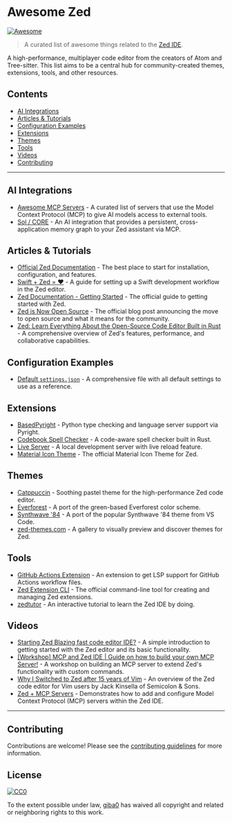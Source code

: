 # Awesome Zed

[![Awesome](https://awesome.re/badge.svg)](https://awesome.re)

> A curated list of awesome things related to the [Zed IDE](https://zed.dev).

A high-performance, multiplayer code editor from the creators of Atom and Tree-sitter. This list aims to be a central hub for community-created themes, extensions, tools, and other resources.

## Contents

- [AI Integrations](#ai-integrations)
- [Articles & Tutorials](#articles--tutorials)
- [Configuration Examples](#configuration-examples)
- [Extensions](#extensions)
- [Themes](#themes)
- [Tools](#tools)
- [Videos](#videos)
- [Contributing](#contributing)

---

## AI Integrations

- [Awesome MCP Servers](https://github.com/punkpeye/awesome-mcp-servers/) - A curated list of servers that use the Model Context Protocol (MCP) to give AI models access to external tools.
- [Sol / CORE](https://docs.heysol.ai/providers/zed) - An AI integration that provides a persistent, cross-application memory graph to your Zed assistant via MCP.

## Articles & Tutorials

- [Official Zed Documentation](https://zed.dev/docs) - The best place to start for installation, configuration, and features.
- [Swift + Zed = ❤️](https://tgomareli.medium.com/swift-zed-%EF%B8%8F-6b08de865425) - A guide for setting up a Swift development workflow in the Zed editor.
- [Zed Documentation - Getting Started](https://zed.dev/docs/getting-started) - The official guide to getting started with Zed.
- [Zed is Now Open Source](https://zed.dev/blog/zed-is-now-open-source) - The official blog post announcing the move to open source and what it means for the community.
- [Zed: Learn Everything About the Open-Source Code Editor Built in Rust](https://daily.dev/blog/zed-learn-everything-about-the-open-source-code-editor-built-in-rust) - A comprehensive overview of Zed's features, performance, and collaborative capabilities.

## Configuration Examples

- [Default `settings.json`](./examples/default-settings.json) - A comprehensive file with all default settings to use as a reference.

## Extensions

- [BasedPyright](https://zed.dev/extensions/basedpyright) - Python type checking and language server support via Pyright.
- [Codebook Spell Checker](https://github.com/blopker/codebook) - A code-aware spell checker built in Rust.
- [Live Server](https://github.com/frederik-uni/zed-live-server) - A local development server with live reload feature.
- [Material Icon Theme](https://github.com/zed-extensions/material-icon-theme) - The official Material Icon Theme for Zed.

## Themes

- [Catppuccin](https://github.com/catppuccin/zed) - Soothing pastel theme for the high-performance Zed code editor.
- [Everforest](https://github.com/ThomasAlban/everforest-zed) - A port of the green-based Everforest color scheme.
- [Synthwave '84](https://github.com/DanielMSchmidt/zed-synthwave) - A port of the popular Synthwave '84 theme from VS Code.
- [zed-themes.com](https://zed-themes.com/) - A gallery to visually preview and discover themes for Zed.

## Tools

- [GitHub Actions Extension](https://zed.dev/extensions/github-actions) - An extension to get LSP support for GitHub Actions workflow files.
- [Zed Extension CLI](https://github.com/zed-industries/extensions) - The official command-line tool for creating and managing Zed extensions.
- [zedtutor](https://github.com/llamaha/zedtutor) - An interactive tutorial to learn the Zed IDE by doing.

## Videos

- [Starting Zed Blazing fast code editor IDE?](https://youtu.be/6ztTDhH14Hw) - A simple introduction to getting started with the Zed editor and its basic functionality.
- [[Workshop] MCP and Zed IDE | Guide on how to build your own MCP Server!](https://youtu.be/VJr90F_dlY4) - A workshop on building an MCP server to extend Zed's functionality with custom commands.
- [Why I Switched to Zed after 15 years of Vim](https://www.youtube.com/watch?v=ltE30UmsBlY) - An overview of the Zed code editor for Vim users by Jack Kinsella of Semicolon & Sons.
- [Zed + MCP Servers](https://youtu.be/fuFrYyXgSEQ) - Demonstrates how to add and configure Model Context Protocol (MCP) servers within the Zed IDE.


---

## Contributing

Contributions are welcome! Please see the [contributing guidelines](CONTRIBUTING.md) for more information.

## License

[![CC0](https://mirrors.creativecommons.org/presskit/buttons/88x31/svg/cc-zero.svg)](https://creativecommons.org/publicdomain/zero/1.0/)

To the extent possible under law, [giba0](https://github.com/giba0) has waived all copyright and related or neighboring rights to this work.
